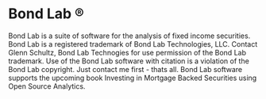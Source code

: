 Bond Lab ®
=======

Bond Lab is a suite of software for the analysis of fixed income securities. Bond Lab is a registered trademark of Bond Lab Technologies, LLC.  Contact Glenn Schultz, Bond Lab Technogies for use permission of the Bond Lab trademark. Use of the Bond Lab software with citation is a violation of the Bond Lab copyright.  Just contact me first - thats all.   Bond Lab software supports the upcoming book Investing in Mortgage Backed Securities using Open Source Analytics.
